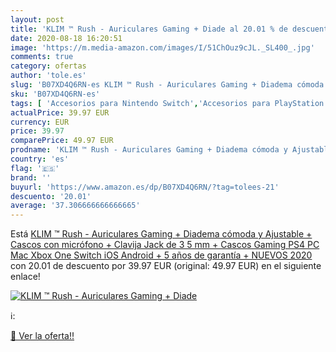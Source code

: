 ```yaml
---
layout: post
title: 'KLIM ™ Rush - Auriculares Gaming + Diade al 20.01 % de descuento'
date: 2020-08-18 16:20:51
image: 'https://m.media-amazon.com/images/I/51ChOuz9cJL._SL400_.jpg'
comments: true
category: ofertas
author: 'tole.es'
slug: 'B07XD4Q6RN-es KLIM ™ Rush - Auriculares Gaming + Diadema cómoda y...'
sku: 'B07XD4Q6RN-es'
tags: [ 'Accesorios para Nintendo Switch','Accesorios para PlayStation 3','Accesorios para PlayStation 4','Accesorios para Xbox One','Auriculares gaming con micrófono para PlayStation 4','Auriculares gaming para Nintendo Switch','Auriculares gaming para PlayStation 3','Auriculares gaming para Xbox One','Hardware y juegos para Nintendo Switch','Hardware y juegos para PlayStation 3','Hardware y juegos para PlayStation 4','Hardware y juegos para Xbox One','Juegos para Nintendo Switch','Sistemas precursores y micro consolas','Videojuegos', ]
actualPrice: 39.97 EUR
currency: EUR
price: 39.97
comparePrice: 49.97 EUR
prodname: 'KLIM ™ Rush - Auriculares Gaming + Diadema cómoda y Ajustable + Cascos con micrófono + Clavija Jack de 3 5 mm + Cascos Gaming PS4 PC Mac Xbox One Switch iOS Android + 5 años de garantía + NUEVOS 2020'
country: 'es'
flag: '🇪🇸'
brand: ''
buyurl: 'https://www.amazon.es/dp/B07XD4Q6RN/?tag=tolees-21'
descuento: '20.01'
average: '37.306666666666665'
---
```


Está [KLIM ™ Rush - Auriculares Gaming + Diadema cómoda y Ajustable + Cascos con micrófono + Clavija Jack de 3 5 mm + Cascos Gaming PS4 PC Mac Xbox One Switch iOS Android + 5 años de garantía + NUEVOS 2020](https://www.amazon.es/dp/B07XD4Q6RN/?tag=tolees-21) con 20.01 de descuento por 39.97 EUR (original: 49.97 EUR) en el siguiente enlace!

[![KLIM ™ Rush - Auriculares Gaming + Diade](https://m.media-amazon.com/images/I/51ChOuz9cJL._SL400_.jpg)](https://www.amazon.es/dp/B07XD4Q6RN/?tag=tolees-21)

ℹ️:


[🛒 Ver la oferta!!](https://www.amazon.es/dp/B07XD4Q6RN/?tag=tolees-21)
